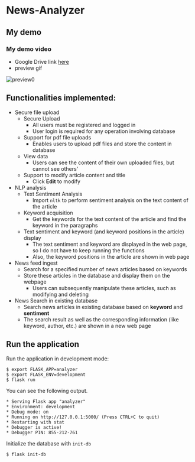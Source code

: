 # News-Analyzer
## My demo 
### My demo video
- Google Drive link [here](https://drive.google.com/file/d/1MYj2SxRJNxqYkmFEwSTnIoJqbfsVTire/view?usp=sharing)
- preview gif 

![preview0](https://user-images.githubusercontent.com/77998865/114019864-8137b380-98a1-11eb-8522-a18ff64a5309.gif)

## Functionalities implemented:
- Secure file upload
    - Secure Upload
        - All users must be registered and logged in
        - User login is required for any operation involving database
    - Support for pdf file uploads
        - Enables users to upload pdf files and store the content in database
    - View data
        - Users can see the content of their own uploaded files, but cannot see others'
    - Support to modify article content and title
        - Click **Edit** to modify
- NLP analysis
    - Text Sentiment Analysis
        - Import `nltk` to perform sentiment analysis on the text content of the article
    - Keyword acquisition
        - Get the keywords for the text content of the article and find the keyword in the paragraphs
    - Text sentiment and keyword (and keyword positions in the article) display
        - The text sentiment and keyword are displayed in the web page, so I do not have to keep running the functions
        - Also, the keyword positions in the article are shown in web page
- News feed ingest
    - Search for a specified number of news articles based on keywords
    - Store these articles in the database and display them on the webpage
        - Users can subsequently manipulate these articles, such as modifying and deleting
- News Search in existing database
    - Search news articles in existing database based on **keyword** and **sentiment**
    - The search result as well as the corresponding information (like keyword, author, etc.) are shown in a new web page
## Run the application
Run the application in development mode:

    $ export FLASK_APP=analyzer
    $ export FLASK_ENV=development
    $ flask run
You can see the following output.

    * Serving Flask app "analyzer"
    * Environment: development
    * Debug mode: on
    * Running on http://127.0.0.1:5000/ (Press CTRL+C to quit)
    * Restarting with stat
    * Debugger is active!
    * Debugger PIN: 855-212-761
Initialize the database with `init-db`

    $ flask init-db

